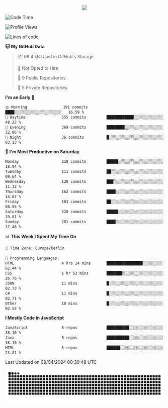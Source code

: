 <p align="center">
</p>
<a href="">
  <p align="center">
    <img align="center" src="https://lanyard.cnrad.dev/api/531896089096486922?borderRadius=30px" />
  </p>
</a>

<!--START_SECTION:waka-->
![Code Time](http://img.shields.io/badge/Code%20Time-847%20hrs%2023%20mins-blue)

![Profile Views](http://img.shields.io/badge/Profile%20Views-127-blue)

![Lines of code](https://img.shields.io/badge/From%20Hello%20World%20I%27ve%20Written-3.9%20million%20lines%20of%20code-blue)

**🐱 My GitHub Data** 

> 📦 98.4 kB Used in GitHub's Storage 
 > 
> 🚫 Not Opted to Hire
 > 
> 📜 9 Public Repositories 
 > 
> 🔑 5 Private Repositories 
 > 
**I'm an Early 🐤** 

```text
🌞 Morning                191 commits         ████░░░░░░░░░░░░░░░░░░░░░   16.59 % 
🌆 Daytime                555 commits         ████████████░░░░░░░░░░░░░   48.22 % 
🌃 Evening                369 commits         ████████░░░░░░░░░░░░░░░░░   32.06 % 
🌙 Night                  36 commits          █░░░░░░░░░░░░░░░░░░░░░░░░   03.13 % 
```
📅 **I'm Most Productive on Saturday** 

```text
Monday                   218 commits         █████░░░░░░░░░░░░░░░░░░░░   18.94 % 
Tuesday                  111 commits         ██░░░░░░░░░░░░░░░░░░░░░░░   09.64 % 
Wednesday                128 commits         ███░░░░░░░░░░░░░░░░░░░░░░   11.12 % 
Thursday                 162 commits         ████░░░░░░░░░░░░░░░░░░░░░   14.07 % 
Friday                   103 commits         ██░░░░░░░░░░░░░░░░░░░░░░░   08.95 % 
Saturday                 228 commits         █████░░░░░░░░░░░░░░░░░░░░   19.81 % 
Sunday                   201 commits         ████░░░░░░░░░░░░░░░░░░░░░   17.46 % 
```


📊 **This Week I Spent My Time On** 

```text
🕑︎ Time Zone: Europe/Berlin

💬 Programming Languages: 
HTML                     4 hrs 24 mins       ████████████████░░░░░░░░░   62.44 % 
CSS                      1 hr 53 mins        ███████░░░░░░░░░░░░░░░░░░   26.76 % 
JSON                     11 mins             █░░░░░░░░░░░░░░░░░░░░░░░░   02.73 % 
C#                       11 mins             █░░░░░░░░░░░░░░░░░░░░░░░░   02.71 % 
Other                    10 mins             █░░░░░░░░░░░░░░░░░░░░░░░░   02.52 % 
```

**I Mostly Code in JavaScript** 

```text
JavaScript               8 repos             ██████████░░░░░░░░░░░░░░░   38.10 % 
Java                     8 repos             ██████████░░░░░░░░░░░░░░░   38.10 % 
HTML                     5 repos             ██████░░░░░░░░░░░░░░░░░░░   23.81 % 
```




 Last Updated on 09/04/2024 00:30:48 UTC
<!--END_SECTION:waka-->
<img alt="github contribution grid snake animation" src="https://raw.githubusercontent.com/vxnsin/vxnsin/output/github-contribution-grid-snake-dark.svg">
